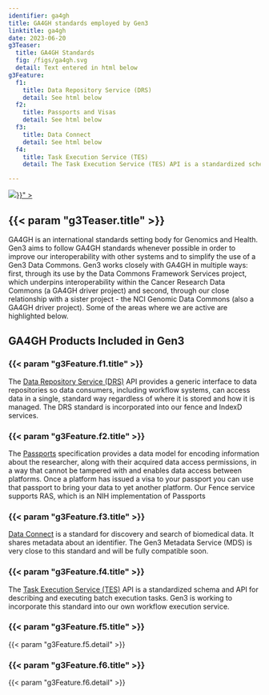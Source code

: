 ```yaml
---
identifier: ga4gh
title: GA4GH standards employed by Gen3
linktitle: ga4gh
date: 2023-06-20
g3Teaser:
  title: GA4GH Standards
  fig: /figs/ga4gh.svg
  detail: Text entered in html below
g3Feature:
  f1:
    title: Data Repository Service (DRS)
    detail: See html below
  f2:
    title: Passports and Visas
    detail: See html below
  f3:
    title: Data Connect
    detail: See html below
  f4:
    title: Task Execution Service (TES)
    detail: The Task Execution Service (TES) API is a standardized schema and API for describing and executing batch execution tasks.  Gen3 is working to incorporate this standard into our own workflow execution service.

---
```


<section class="g3-bg__white">
  <div class="g3-outer-wrapper g3-flex-content g3-flex-content__reverse">
    <div class="g3-col__65 g3-flex-content_alien-self-flex-end g3-mb-space__padding-lg-bottom g3-space__margin-lg-top-bottom g3-mini-wrapper">
    <a href="https://www.ga4gh.org/"> <img class="g3-img__bottom_pad" src="{{< param "g3Teaser.fig" >}}" > </a>
    </div>
    <div class="g3-space__padding-lg-top g3-space__padding-lg-bottom g3-col__45">
      <div class="g3-space__wrapper-gap-left">
        <h1 class="g3-space__margin-sm-bottom">
          {{< param "g3Teaser.title" >}}
        </h1>
        <p class="g3-space__margin-sm-bottom introduction g3-space__margin-sm-right">
          GA4GH is an international standards setting body for Genomics and Health. Gen3 aims to follow GA4GH standards whenever possible in order to improve our interoperability with other systems and to simplify the use of a Gen3 Data Commons. Gen3 works closely with GA4GH in multiple ways:  first, through its use by the Data Commons Framework Services project, which underpins interoperability within the Cancer Research Data Commons (a GA4GH driver project) and second, through our close relationship with a sister project - the NCI Genomic Data Commons (also a GA4GH driver project).  Some of the areas where we are active are highlighted below.
        </p>
      </div>
    </div>
  </div>
</section>


<section>
  <div class="g3-inner-wrapper">
    <h1> GA4GH Products Included in Gen3</h1>
  </div>
  <div class="g3-inner-wrapper g3-flex-content g3-space__padding-sm-top ">
    <div class="g3-col__50">
      <div class="g3-space__margin-sm-left">
        <h3>{{< param "g3Feature.f1.title" >}}</h3>
        <p class="g3-space__margin-sm-top">
          The <a href="https://www.ga4gh.org/product/data-repository-service-drs/">Data Repository Service (DRS)</a> API provides a generic interface to data repositories so data consumers, including workflow systems, can access data in a single, standard way regardless of where it is stored and how it is managed. The DRS standard is incorporated into our fence and IndexD services.
        </p>
      </div>
    </div>
    <div class="g3-col__50">
      <div class="g3-space__margin-sm-left">
        <h3>{{< param "g3Feature.f2.title" >}}</h3>
        <p class="g3-space__margin-sm-top">
          The <a href="https://www.ga4gh.org/product/ga4gh-passports/">Passports</a> specification provides a data model for encoding information about the researcher, along with their acquired data access permissions, in a way that cannot be tampered with and enables data access between platforms. Once a platform has issued a visa to your passport you can use that passport to bring your data to yet another platform.  Our Fence service supports RAS, which is an NIH implementation of Passports
        </p>
      </div>
    </div>
  </div>
  <div class="g3-inner-wrapper g3-flex-content g3-space__padding-sm-top">
    <div class="g3-col__50">
      <div class="g3-space__margin-sm-left">
        <h3>{{< param "g3Feature.f3.title" >}}</h3>
        <p class="g3-space__margin-sm-top">
          <a href="https://www.ga4gh.org/product/data-connect/">Data Connect</a> is a standard for discovery and search of biomedical data.  It shares metadata about an identifier. The Gen3 Metadata Service (MDS) is very close to this standard and will be fully compatible soon.
        </p>
      </div>
    </div>
    <div class="g3-col__50">
      <div class="g3-space__margin-sm-left">
        <h3>{{< param "g3Feature.f4.title" >}}</h3>
        <p class="g3-space__margin-sm-top">
          The <a href="https://www.ga4gh.org/product/task-execution-service-tes/">Task Execution Service (TES)</a> API is a standardized schema and API for describing and executing batch execution tasks.  Gen3 is working to incorporate this standard into our own workflow execution service.
        </p>
      </div>
    </div>
  </div>
  <div class="g3-inner-wrapper g3-flex-content g3-space__padding-lg-bottom">
    <div class="g3-col__50">
      <div class="g3-space__margin-sm-left g3-space__margin-sm-right">
        <h3>{{< param "g3Feature.f5.title" >}}</h3>
        <p class="g3-space__margin-sm-top">
          {{< param "g3Feature.f5.detail" >}}
        </p>
      </div>
    </div>
    <div class="g3-col__50">
      <div class="g3-space__margin-sm-left g3-space__margin-sm-right">
        <h3>{{< param "g3Feature.f6.title" >}}</h3>
        <p class="g3-space__margin-sm-top">
          {{< param "g3Feature.f6.detail" >}}
        </p>
      </div>
    </div>
  </div>
</section>
